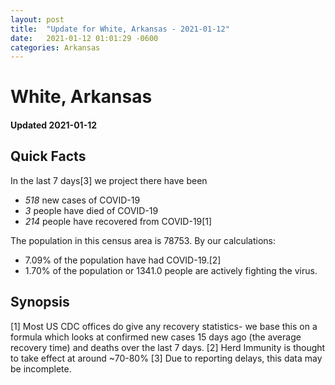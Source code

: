 ```yaml
---
layout: post
title:  "Update for White, Arkansas - 2021-01-12"
date:   2021-01-12 01:01:29 -0600
categories: Arkansas
---
```


# White, Arkansas
#### Updated 2021-01-12

## Quick Facts

In the last 7 days[3] we project there have been
- *518* new cases of COVID-19
- *3* people have died of COVID-19
- *214* people have recovered from COVID-19[1]

The population in this census area is 78753. By our calculations:
- 7.09% of the population have had COVID-19.[2]
- 1.70% of the population or 1341.0 people are actively fighting the virus.

## Synopsis




[1] Most US CDC offices do give any recovery statistics- we base this on a formula which looks at confirmed new cases
15 days ago (the average recovery time) and deaths over the last 7 days.
[2] Herd Immunity is thought to take effect at around ~70-80%
[3] Due to reporting delays, this data may be incomplete. 
    
